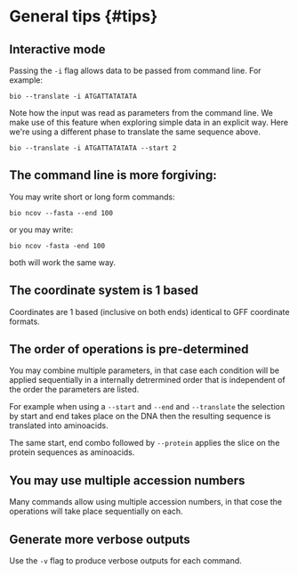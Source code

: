 # General tips {#tips}

## Interactive mode

Passing the `-i` flag allows data to be passed from command line. For example:

```{bash, comment=NA}
bio --translate -i ATGATTATATATA 
```

Note how the input was read as parameters from the  command line. We make use of this feature when exploring simple data in an explicit way.
Here we're using a different phase to translate the same sequence above.

```{bash, comment=NA}
bio --translate -i ATGATTATATATA --start 2
```

## The command line is more forgiving:

You may write short or long form commands:

    bio ncov --fasta --end 100
    
or you may write:

    bio ncov -fasta -end 100
    
both will work the same way.

## The coordinate system is 1 based

Coordinates are 1 based (inclusive on both ends) identical to GFF coordinate formats.

## The order of operations is pre-determined

You may combine multiple parameters, in that case each condition will be applied sequentially in a internally detrermined order
that is independent of the order the parameters are listed. 

For example when using a `--start` and `--end` and `--translate` the selection by start and end takes place on the DNA then the resulting sequence is translated into aminoacids.
 
The same start, end combo followed by `--protein` applies the slice on the protein sequences as aminoacids.
  
## You may use multiple accession numbers
   
Many commands allow using multiple accession numbers, in that cose the operations will take place sequentially on each.

## Generate more verbose outputs

Use the `-v` flag to produce verbose outputs for each command.

